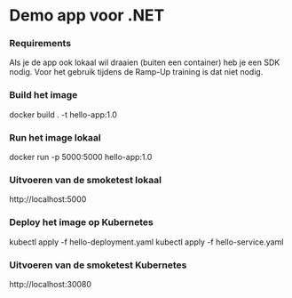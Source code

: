 # Demo app voor .NET

### Requirements
Als je de app ook lokaal wil draaien (buiten een container) heb je een SDK nodig. Voor het gebruik tijdens de Ramp-Up training is dat niet nodig. 

### Build het image
docker build . -t hello-app:1.0

### Run het image lokaal
docker run -p 5000:5000 hello-app:1.0

### Uitvoeren van de smoketest lokaal
http://localhost:5000

### Deploy het image op Kubernetes
kubectl apply -f hello-deployment.yaml
kubectl apply -f hello-service.yaml

### Uitvoeren van de smoketest Kubernetes
http://localhost:30080